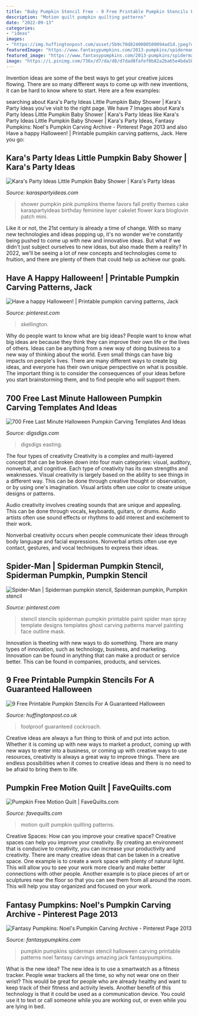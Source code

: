 ```yaml
---
title: "Baby Pumpkin Stencil Free - 9 Free Printable Pumpkin Stencils For A Guaranteed Halloween"
description: "Motion quilt pumpkin quilting patterns"
date: "2022-09-13"
categories:
- "ideas"
images:
- "https://img.huffingtonpost.com/asset/5b9c70d8240000500094ad1d.jpeg?ops=scalefit_960_noupscale"
featuredImage: "https://www.fantasypumpkins.com/2013-pumpkins/spiderman134.jpg"
featured_image: "https://www.fantasypumpkins.com/2013-pumpkins/spiderman134.jpg"
image: "https://i.pinimg.com/736x/d7/da/d8/d7dad8fafef0b82a2ba65e4bda58c765.jpg"
---
```



Invention ideas are some of the best ways to get your creative juices flowing. There are so many different ways to come up with new inventions, it can be hard to know where to start. Here are a few examples: 

	

		
searching about Kara&#039;s Party Ideas Little Pumpkin Baby Shower | Kara&#039;s Party Ideas you've visit to the right page. We have 7 Images about Kara&#039;s Party Ideas Little Pumpkin Baby Shower | Kara&#039;s Party Ideas like Kara&#039;s Party Ideas Little Pumpkin Baby Shower | Kara&#039;s Party Ideas, Fantasy Pumpkins: Noel&#039;s Pumpkin Carving Archive - Pinterest Page 2013 and also Have a happy Halloween! | Printable pumpkin carving patterns, Jack. Here you go:
		
    
## Kara&#039;s Party Ideas Little Pumpkin Baby Shower | Kara&#039;s Party Ideas

<img loading=lazy src="http://karaspartyideas.com/wp-content/uploads/2017/11/Little-Pumpkin-Baby-Shower-via-Karas-Party-Ideas-KarasPartyIdeas.com33.jpg" onerror="this.onerror=null;this.src='https://tse4.mm.bing.net/th?id=OIP.txpu87Y1BIc7hmRumGu_OwHaLG&amp;pid=15.1';" alt="Kara&#039;s Party Ideas Little Pumpkin Baby Shower | Kara&#039;s Party Ideas">

_Source: karaspartyideas.com_

>shower pumpkin pink pumpkins theme favors fall pretty themes cake karaspartyideas birthday feminine layer cakelet flower kara bloglovin patch mini. 

	

Like it or not, the 21st century is already a time of change. With so many new technologies and ideas popping up, it's no wonder we're constantly being pushed to come up with new and innovative ideas. But what if we didn't just subject ourselves to new ideas, but also made them a reality? In 2022, we'll be seeing a lot of new concepts and technologies come to fruition, and there are plenty of them that could help us achieve our goals.

    
## Have A Happy Halloween! | Printable Pumpkin Carving Patterns, Jack

<img loading=lazy src="https://i.pinimg.com/736x/d7/da/d8/d7dad8fafef0b82a2ba65e4bda58c765.jpg" onerror="this.onerror=null;this.src='https://tse1.mm.bing.net/th?id=OIP.cq6KimV1x9DSbfuSLBovuAHaHy&amp;pid=15.1';" alt="Have a happy Halloween! | Printable pumpkin carving patterns, Jack">

_Source: pinterest.com_

>skellington. 

	

Why do people want to know what are big ideas?
People want to know what big ideas are because they think they can improve their own life or the lives of others. Ideas can be anything from a new way of doing business to a new way of thinking about the world. Even small things can have big impacts on people's lives. There are many different ways to create big ideas, and everyone has their own unique perspective on what is possible. The important thing is to consider the consequences of your ideas before you start brainstorming them, and to find people who will support them.

    
## 700 Free Last Minute Halloween Pumpkin Carving Templates And Ideas

<img loading=lazy src="https://www.digsdigs.com/photos/2011/10/700-free-last-minute-halloween-pumpkin-carving-templates-and-ideas-13.jpg" onerror="this.onerror=null;this.src='https://tse2.mm.bing.net/th?id=OIP.yHMwvap5Ms9KrtwpRHqjwgHaLI&amp;pid=15.1';" alt="700 Free Last Minute Halloween Pumpkin Carving Templates And Ideas">

_Source: digsdigs.com_

>digsdigs easting. 

	

The four types of creativity
Creativity is a complex and multi-layered concept that can be broken down into four main categories: visual, auditory, nonverbal, and cognitive. Each type of creativity has its own strengths and weaknesses.
Visual creativity is largely based on the ability to see things in a different way. This can be done through creative thought or observation, or by using one's imagination. Visual artists often use color to create unique designs or patterns.

Audio creativity involves creating sounds that are unique and appealing. This can be done through vocals, keyboards, guitars, or drums. Audio artists often use sound effects or rhythms to add interest and excitement to their work.

Nonverbal creativity occurs when people communicate their ideas through body language and facial expressions. Nonverbal artists often use eye contact, gestures, and vocal techniques to express their ideas.

    
## Spider-Man | Spiderman Pumpkin Stencil, Spiderman Pumpkin, Pumpkin Stencil

<img loading=lazy src="https://i.pinimg.com/736x/2e/e4/bf/2ee4bfcee7275bf1a5e4e158f3dcd5e2--spiderman-pumpkin-stencil-spider-man.jpg" onerror="this.onerror=null;this.src='https://tse3.mm.bing.net/th?id=OIP.ERijllMiTGZ9v2xHg7eE1AHaKC&amp;pid=15.1';" alt="Spider-Man | Spiderman pumpkin stencil, Spiderman pumpkin, Pumpkin stencil">

_Source: pinterest.com_

>stencil stencils spiderman pumpkin printable paint spider man spray template designs templates ghost carving patterns marvel painting face outline mask. 

	

Innovation is theeting with new ways to do something. There are many types of innovation, such as technology, business, and marketing. Innovation can be found in anything that can make a product or service better. This can be found in companies, products, and services.

    
## 9 Free Printable Pumpkin Stencils For A Guaranteed Halloween

<img loading=lazy src="https://img.huffingtonpost.com/asset/5b9c70d8240000500094ad1d.jpeg?ops=scalefit_960_noupscale" onerror="this.onerror=null;this.src='https://tse1.mm.bing.net/th?id=OIP.UFYNFbpbeJGHL38MtlENVgHaK7&amp;pid=15.1';" alt="9 Free Printable Pumpkin Stencils For A Guaranteed Halloween">

_Source: huffingtonpost.co.uk_

>foolproof guaranteed cockroach. 

	

Creative ideas are always a fun thing to think of and put into action. Whether it is coming up with new ways to market a product, coming up with new ways to enter into a business, or coming up with creative ways to use resources, creativity is always a great way to improve things. There are endless possibilities when it comes to creative ideas and there is no need to be afraid to bring them to life.

    
## Pumpkin Free Motion Quilt | FaveQuilts.com

<img loading=lazy src="https://irepo.primecp.com/2015/07/229352/Pumpkin-Free-Motion-Quilt_Large600_ID-1102490.jpg?v=1102490" onerror="this.onerror=null;this.src='https://tse1.mm.bing.net/th?id=OIP.b8N6rtOi5ERRi2sDeU2ozQHaLU&amp;pid=15.1';" alt="Pumpkin Free Motion Quilt | FaveQuilts.com">

_Source: favequilts.com_

>motion quilt pumpkin quilting patterns. 

	

Creative Spaces: How can you improve your creative space?
Creative spaces can help you improve your creativity. By creating an environment that is conducive to creativity, you can increase your productivity and creativity. There are many creative ideas that can be taken in a creative space. One example is to create a work space with plenty of natural light. This will allow you to see your work more clearly and make better connections with other people. Another example is to place pieces of art or sculptures near the floor so that you can see them from all around the room. This will help you stay organized and focused on your work.

    
## Fantasy Pumpkins: Noel&#039;s Pumpkin Carving Archive - Pinterest Page 2013

<img loading=lazy src="https://www.fantasypumpkins.com/2013-pumpkins/spiderman134.jpg" onerror="this.onerror=null;this.src='https://tse3.mm.bing.net/th?id=OIP.-scC3-PPAIiZqsMN2C92KwHaG6&amp;pid=15.1';" alt="Fantasy Pumpkins: Noel&#039;s Pumpkin Carving Archive - Pinterest Page 2013">

_Source: fantasypumpkins.com_

>pumpkin pumpkins spiderman stencil halloween carving printable patterns noel fantasy carvings amazing jack fantasypumpkins. 

	

What is the new idea?
The new idea is to use a smartwatch as a fitness tracker. People wear trackers all the time, so why not wear one on their wrist? This would be great for people who are already healthy and want to keep track of their fitness and activity levels. Another benefit of this technology is that it could be used as a communication device. You could use it to text or call someone while you are working out, or even while you are lying in bed.

